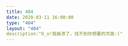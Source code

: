 ```yaml
---
title: 404
date: 2020-03-11 16:00:00
type: "404"
layout: "404"
description:"O_o!我崩溃了，找不到你想要的页面:("
---
```


